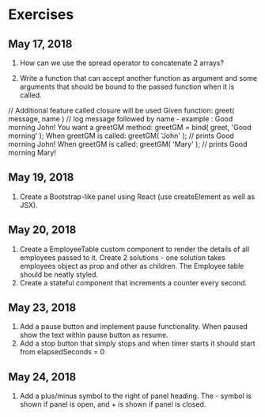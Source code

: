 # Exercises

## May 17, 2018

1. How can we use the spread operator to concatenate 2 arrays?

2. Write a function that can accept another function as argument and some arguments that should be bound to the passed function when it is called.

// Additional feature called closure will be used
Given function: greet( message, name ) // log message followed by name - example : Good morning John!
You want a greetGM method: greetGM = bind( greet, 'Good morning' );
When greetGM is called: greetGM( 'John' ); // prints Good morning John!
When greetGM is called: greetGM( 'Mary' ); // prints Good morning Mary!

## May 19, 2018
1. Create a Bootstrap-like panel using React (use createElement as well as JSX).

## May 20, 2018
1. Create a EmployeeTable custom component to render the details of all employees passed to it. Create 2 solutions - one solution takes employees object as prop and other as children. The Employee table should be neatly styled.
2. Create a stateful component that increments a counter every second.

## May 23, 2018
1. Add a pause button and implement pause functionality. When paused show the text within pause button as resume.
2. Add a stop button that simply stops and when timer starts it should start from elapsedSeconds = 0

## May 24, 2018
1. Add a plus/minus symbol to the right of panel heading. The - symbol is shown if panel is open, and + is shown if panel is closed.
